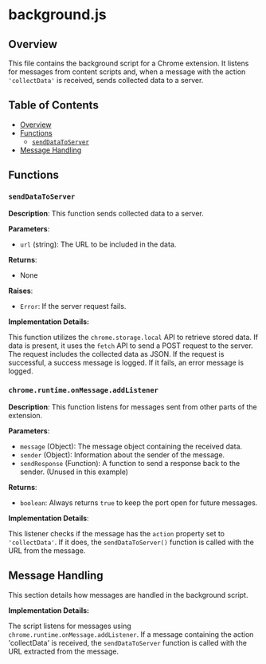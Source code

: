 # background.js

## Overview

This file contains the background script for a Chrome extension. It listens for messages from content scripts and, when a message with the action `'collectData'` is received, sends collected data to a server.

## Table of Contents

* [Overview](#overview)
* [Functions](#functions)
    * [`sendDataToServer`](#senddatatoserver)
* [Message Handling](#message-handling)

## Functions

### `sendDataToServer`

**Description**: This function sends collected data to a server.

**Parameters**:

- `url` (string): The URL to be included in the data.

**Returns**:
  - None

**Raises**:
  - `Error`: If the server request fails.

**Implementation Details:**

This function utilizes the `chrome.storage.local` API to retrieve stored data. If data is present, it uses the `fetch` API to send a POST request to the server. The request includes the collected data as JSON. If the request is successful, a success message is logged. If it fails, an error message is logged.


### `chrome.runtime.onMessage.addListener`

**Description**: This function listens for messages sent from other parts of the extension.

**Parameters**:

- `message` (Object): The message object containing the received data.
- `sender` (Object): Information about the sender of the message.
- `sendResponse` (Function): A function to send a response back to the sender. (Unused in this example)

**Returns**:

- `boolean`: Always returns `true` to keep the port open for future messages.

**Implementation Details**:

This listener checks if the message has the `action` property set to `'collectData'`. If it does, the `sendDataToServer()` function is called with the URL from the message.


## Message Handling

This section details how messages are handled in the background script.

**Implementation Details:**

The script listens for messages using `chrome.runtime.onMessage.addListener`. If a message containing the action 'collectData' is received, the `sendDataToServer` function is called with the URL extracted from the message.